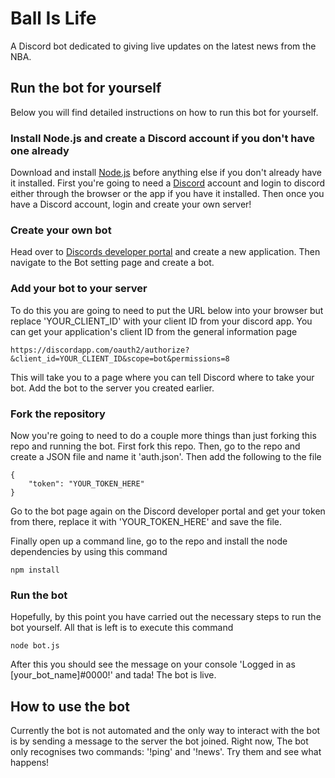 # Ball Is Life
A Discord bot dedicated to giving live updates on the latest news from the NBA.

## Run the bot for yourself
Below you will find detailed instructions on how to run this bot for yourself.

### Install Node.js and create a Discord account if you don't have one already
Download and install [Node.js](https://nodejs.org/en/) before anything else if you don't already have it installed. 
First you're going to need a [Discord](https://discordapp.com/) account and login to discord either through the browser or the app if you have it installed.
Then once you have a Discord account, login and create your own server!

### Create your own bot
Head over to [Discords developer portal](https://discordapp.com/developers/applications/) and create a new application. 
Then navigate to the Bot setting page and create a bot.

### Add your bot to your server
To do this you are going to need to put the URL below into your browser but replace 'YOUR_CLIENT_ID' with your client ID from your discord app.
You can get your application's client ID from the general information page 
```
https://discordapp.com/oauth2/authorize?&client_id=YOUR_CLIENT_ID&scope=bot&permissions=8
```
This will take you to a page where you can tell Discord where to take your bot. Add the bot to the server you created earlier.

### Fork the repository
Now you're going to need to do a couple more things than just forking this repo and running the bot.
First fork this repo.
Then, go to the repo and create a JSON file and name it 'auth.json'. Then add the following to the file
```
{
    "token": "YOUR_TOKEN_HERE"
}
```
Go to the bot page again on the Discord developer portal and get your token from there, replace it with 'YOUR_TOKEN_HERE' and save the file.

Finally open up a command line, go to the repo and install the node dependencies by using this command
```
npm install
```
### Run the bot
Hopefully, by this point you have carried out the necessary steps to run the bot yourself. All that is left is to execute this command
```
node bot.js
```
After this you should see the message on your console 'Logged in as [your_bot_name]#0000!' and tada! The bot is live.

## How to use the bot
Currently the bot is not automated and the only way to interact with the bot is by sending a message to the server the bot joined.
Right now, The bot only recognises two commands: '!ping' and '!news'. Try them and see what happens!
